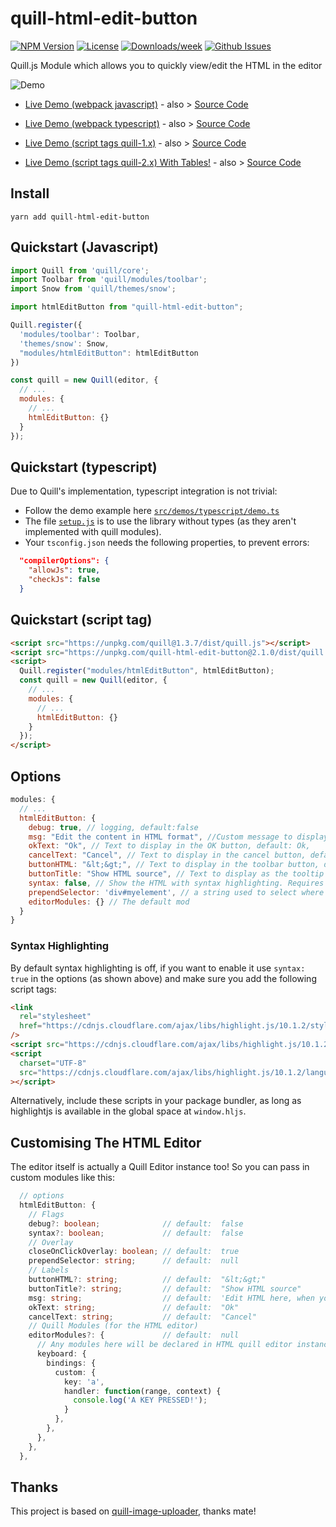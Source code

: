 # quill-html-edit-button

<!-- [START badges] -->

[![NPM Version](https://img.shields.io/npm/v/quill-html-edit-button.svg)](https://www.npmjs.com/package/quill-html-edit-button)
[![License](https://img.shields.io/npm/l/quill-html-edit-button.svg)](https://github.com/benwinding/quill-html-edit-button/blob/master/LICENSE)
[![Downloads/week](https://img.shields.io/npm/dm/quill-html-edit-button.svg)](https://www.npmjs.com/package/quill-html-edit-button)
[![Github Issues](https://img.shields.io/github/issues/benwinding/quill-html-edit-button.svg)](https://github.com/benwinding/quill-html-edit-button)

<!-- [END badges] -->

Quill.js Module which allows you to quickly view/edit the HTML in the editor

![Demo](https://user-images.githubusercontent.com/664714/93285035-f7f44e80-f7a1-11ea-83c7-59e151c53c06.gif)

- [Live Demo (webpack javascript)](https://benwinding.github.io/quill-html-edit-button/src/demos/javascript/demo.html) - also > [Source Code](src/demos/javascript)

- [Live Demo (webpack typescript)](https://benwinding.github.io/quill-html-edit-button/src/demos/typescript/demo.html) - also > [Source Code](src/demos/typescript)
- [Live Demo (script tags quill-1.x)](https://benwinding.github.io/quill-html-edit-button/src/demos/script-tags/demo-quill-1.x.html) - also > [Source Code](src/demos/script-tags/demo-quill-1.x.html)
- [Live Demo (script tags quill-2.x) With Tables!](https://benwinding.github.io/quill-html-edit-button/src/demos/script-tags/demo-quill-2.x.html) - also > [Source Code](src/demos/script-tags/demo-quill-2.x.html)

## Install

`yarn add quill-html-edit-button`

## Quickstart (Javascript)

``` js
import Quill from 'quill/core';
import Toolbar from 'quill/modules/toolbar';
import Snow from 'quill/themes/snow';

import htmlEditButton from "quill-html-edit-button";

Quill.register({
  'modules/toolbar': Toolbar,
  'themes/snow': Snow,
  "modules/htmlEditButton": htmlEditButton
})

const quill = new Quill(editor, {
  // ...
  modules: {
    // ...
    htmlEditButton: {}
  }
});
```

## Quickstart (typescript)

Due to Quill's implementation, typescript integration is not trivial:

- Follow the demo example here [`src/demos/typescript/demo.ts`](src/demos/typescript/demo.ts)
- The file [`setup.js`](src/demos/typescript/setup.js`) is to use the library without types (as they aren't implemented with quill modules).
- Your `tsconfig.json` needs the following properties, to prevent errors:
``` json
  "compilerOptions": {
    "allowJs": true,
    "checkJs": false
  }
```


## Quickstart (script tag)

``` html
<script src="https://unpkg.com/quill@1.3.7/dist/quill.js"></script>
<script src="https://unpkg.com/quill-html-edit-button@2.1.0/dist/quill.htmlEditButton.min.js"></script>
<script>
  Quill.register("modules/htmlEditButton", htmlEditButton);
  const quill = new Quill(editor, {
    // ...
    modules: {
      // ...
      htmlEditButton: {}
    }
  });
</script>
```

## Options

``` js
modules: {
  // ...
  htmlEditButton: {
    debug: true, // logging, default:false
    msg: "Edit the content in HTML format", //Custom message to display in the editor, default: Edit HTML here, when you click "OK" the quill editor's contents will be replaced
    okText: "Ok", // Text to display in the OK button, default: Ok,
    cancelText: "Cancel", // Text to display in the cancel button, default: Cancel
    buttonHTML: "&lt;&gt;", // Text to display in the toolbar button, default: <>
    buttonTitle: "Show HTML source", // Text to display as the tooltip for the toolbar button, default: Show HTML source
    syntax: false, // Show the HTML with syntax highlighting. Requires highlightjs on window.hljs (similar to Quill itself), default: false
    prependSelector: 'div#myelement', // a string used to select where you want to insert the overlayContainer, default: null (appends to body),
    editorModules: {} // The default mod
  }
}
```

### Syntax Highlighting

By default syntax highlighting is off, if you want to enable it use `syntax: true` in the options (as shown above) and make sure you add the following script tags:

``` html
<link
  rel="stylesheet"
  href="https://cdnjs.cloudflare.com/ajax/libs/highlight.js/10.1.2/styles/github.min.css"
/>
<script src="https://cdnjs.cloudflare.com/ajax/libs/highlight.js/10.1.2/highlight.min.js"></script>
<script
  charset="UTF-8"
  src="https://cdnjs.cloudflare.com/ajax/libs/highlight.js/10.1.2/languages/xml.min.js"
></script>
```

Alternatively, include these scripts in your package bundler, as long as highlightjs is available in the global space at `window.hljs`.

## Customising The HTML Editor
The editor itself is actually a Quill Editor instance too! So you can pass in custom modules like this:

``` ts
  // options
  htmlEditButton: {
    // Flags
    debug?: boolean;              // default:  false 
    syntax?: boolean;             // default:  false  
    // Overlay
    closeOnClickOverlay: boolean; // default:  true                       
    prependSelector: string;      // default:  null                       
    // Labels
    buttonHTML?: string;          // default:  "&lt;&gt;"
    buttonTitle?: string;         // default:  "Show HTML source"
    msg: string;                  // default:  'Edit HTML here, when you click "OK" the quill editor\'s contents will be replaced'     
    okText: string;               // default:  "Ok"
    cancelText: string;           // default:  "Cancel"            
    // Quill Modules (for the HTML editor)
    editorModules?: {             // default:  null
      // Any modules here will be declared in HTML quill editor instance
      keyboard: {
        bindings: {
          custom: {
            key: 'a',
            handler: function(range, context) {
              console.log('A KEY PRESSED!');
            }
          },
        },
      },
    },
  },
```

## Thanks

This project is based on [quill-image-uploader](https://github.com/NoelOConnell/quill-image-uploader), thanks mate!
